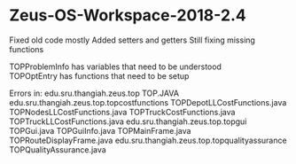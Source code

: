 # Zeus-OS-Workspace-2018-2.4

Fixed old code mostly
  Added setters and getters
  Still fixing missing functions
  
TOPProblemInfo has variables that need to be understood  
TOPOptEntry has functions that need to be setup

Errors in:
	edu.sru.thangiah.zeus.top
		TOP.JAVA
	edu.sru.thangiah.zeus.top.topcostfunctions
		TOPDepotLLCostFunctions.java
		TOPNodesLLCostFunctions.java
		TOPTruckCostFunctions.java
		TOPTruckLLCostFunctions.java
	edu.sru.thangiah.zeus.top.topgui
		TOPGui.java
		TOPGuiInfo.java
		TOPMainFrame.java
		TOPRouteDisplayFrame.java
	edu.sru.thangiah.zeus.top.topqualityassurance
		TOPQualityAssurance.java

